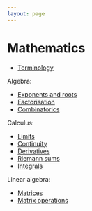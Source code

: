 ```yaml
---
layout: page
---
```


# Mathematics

* [Terminology](math-terminology)

Algebra:

* [Exponents and roots](math-exponents)
* [Factorisation](math-factorisation)
* [Combinatorics](math-combinatorics)

Calculus:

* [Limits](math-limits)
* [Continuity](math-continuity)
* [Derivatives](math-derivatives)
* [Riemann sums](math-sums)
* [Integrals](math-integrals)

Linear algebra:

* [Matrices](math-matrices)
* [Matrix operations](math-matrix-operations)

<!--
Arithmetic: decimals to fractions, values for log, trig, geometries, product of negatives, absolute values
Elementary Algebra: simplifying equations, inequalities, long division
Series
Functions/graphing
Linear algebra
Partial differential equations
-->
